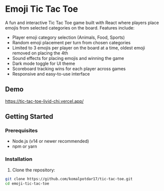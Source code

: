# Emoji Tic Tac Toe

A fun and interactive Tic Tac Toe game built with React where players place emojis from selected categories on the board. Features include:

- Player emoji category selection (Animals, Food, Sports)
- Random emoji placement per turn from chosen categories
- Limited to 3 emojis per player on the board at a time, oldest emoji removed on placing the 4th
- Sound effects for placing emojis and winning the game
- Dark mode toggle for UI theme
- Scoreboard tracking wins for each player across games
- Responsive and easy-to-use interface

## Demo

https://tic-tac-toe-livid-chi.vercel.app/

## Getting Started

### Prerequisites

- Node.js (v14 or newer recommended)
- npm or yarn

### Installation

1. Clone the repository:

```bash
git clone https://github.com/komalpotdar17/tic-tac-toe.git
cd emoji-tic-tac-toe
